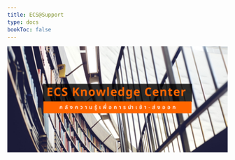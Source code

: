 ```yaml
---
title: ECS@Support
type: docs
bookToc: false
---
```




![](https://github.com/ecs-support/knowledge-center/raw/master/img/knowledge-center.png)

 <!---  ECS Knowledge Center - คลังความรู้เพื่อการนำเข้า-ส่งออก   ![](https://github.com/ecs-support/knowledge-center/raw/master/img/ECS-knowledge-Center.png)  -->